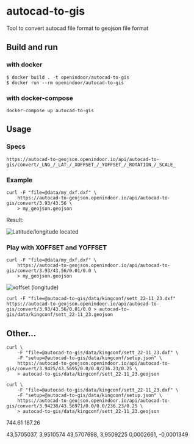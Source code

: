 # autocad-to-gis
Tool to convert autocad file format to geojson file format

## Build and run

### with docker

```
$ docker build . -t openindoor/autocad-to-gis
$ docker run --rm openindoor/autocad-to-gis
```

### with docker-compose

``` 
docker-compose up autocad-to-gis
```

## Usage

### Specs
```
https://autocad-to-geojson.openindoor.io/api/autocad-to-gis/convert/_LNG_/_LAT_/_XOFFSET_/_YOFFSET_/_ROTATION_/_SCALE_
```

### Example

```
curl -F "file=@data/my_dxf.dxf" \
    https://autocad-to-geojson.openindoor.io/api/autocad-to-gis/convert/3.93/43.56 \
    > my_geojson.geojson
```

Result:

![Latitude/longitude located](doc/lat_lng_location.png)

### Play with XOFFSET and YOFFSET

```
curl -F "file=@data/my_dxf.dxf" \
    https://autocad-to-geojson.openindoor.io/api/autocad-to-gis/convert/3.93/43.56/0.01/0.0 \
    > my_geojson.geojson
```

![xoffset (longitude)](doc/xoffset.png)


```
curl -F "file=@autocad-to-gis/data/kingconf/sett_22-11_23.dxf"     https://autocad-to-geojson.openindoor.io/api/autocad-to-gis/convert/3.93/43.56/0.01/0.0 > autocad-to-gis/data/kingconf/sett_22-11_23.geojson
```

## Other...
```
curl \
    -F "file=@autocad-to-gis/data/kingconf/sett_22-11_23.dxf" \
    -F "setup=@autocad-to-gis/data/kingconf/setup.json" \
    https://autocad-to-geojson.openindoor.io/api/autocad-to-gis/convert/3.9425/43.5695/0.0/0.0/236.23/0.25 \
    > autocad-to-gis/data/kingconf/sett_22-11_23.geojson
```
```
curl \
    -F "file=@autocad-to-gis/data/kingconf/sett_22-11_23.dxf" \
    -F "setup=@autocad-to-gis/data/kingconf/setup.json" \
    https://autocad-to-geojson.openindoor.io/api/autocad-to-gis/convert/3.94238/43.56971/0.0/0.0/236.23/0.25 \
    > autocad-to-gis/data/kingconf/sett_22-11_23.geojson
```

744.61
187.26

43,5705037, 3,9510574
43,5707698, 3,9509225
0,0002661, -0,0001349